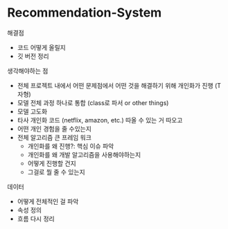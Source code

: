 # Recommendation-System

해결점
- 코드 어떻게 올릴지
- 깃 버전 정리

생각해야하는 점
- 전체 프로젝트 내에서 어떤 문제점에서 어떤 것을 해결하기 위해 개인화가 진행 (T자형)
- 모델 전체 과정 하나로 통합 (class로 파서 or other things)
- 모델 고도화
- 타사 개인화 코드 (netflix, amazon, etc.) 따올 수 있는 거 따오고
- 어떤 개인 경험을 줄 수있는지
- 전체 알고리즘 큰 프레임 워크
  - 개인화를 왜 진행?: 핵심 이슈 파악
  - 개인화를 왜 개발 알고리즘을 사용해야하는지
  - 어떻게 진행할 건지
  - 그걸로 뭘 줄 수 있는지 


데이터
- 어떻게 전체적인 걸 파악
- 속성 정의
- 흐름 다시 정리 
